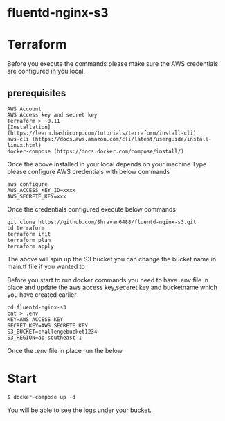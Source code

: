 # fluentd-nginx-s3

# Terraform
Before you execute the commands please make sure the AWS credentials are configured in you local.
## prerequisites 
```
AWS Account
AWS Access key and secret key
Terraform > ~0.11 
[Installation] (https://learn.hashicorp.com/tutorials/terraform/install-cli)
aws-cli (https://docs.aws.amazon.com/cli/latest/userguide/install-linux.html)
docker-compose (https://docs.docker.com/compose/install/)
```
Once the above installed in your local depends on your machine Type please configure AWS credentials with below commands
```
aws configure
AWS_ACCESS_KEY_ID=xxxx
AWS_SECRETE_KEY=xxx
```
Once the credentials configured execute below commands

```
git clone https://github.com/Shravan6488/fluentd-nginx-s3.git
cd terraform
terraform init
terraform plan
terraform apply
```
The above will spin up the S3 bucket you can change the bucket name in main.tf file if you wanted to

Before you start to run docker commands you need to have .env file in place and update the aws access key,seceret key and bucketname which you have created earlier
```
cd fluentd-nginx-s3
cat > .env
KEY=AWS ACCESS KEY
SECRET_KEY=AWS SECRETE KEY
S3_BUCKET=challengebucket1234
S3_REGION=ap-southeast-1
```
Once the .env file in place run the below
# Start

```
$ docker-compose up -d
```


You will be able to see the logs under your bucket.
